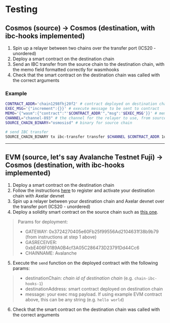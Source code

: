# Testing

## Cosmos (source) -> Cosmos (destination, with ibc-hooks implemented)

1. Spin up a relayer between two chains over the transfer port (ICS20 - unordered)
2. Deploy a smart contract on the destination chain
3. Send an IBC transfer from the source chain to the destination chain, with the memo field formatted correctly for wasmhooks
4. Check that the smart contract on the destination chain was called with the correct arguments

### Example

```bash
CONTRACT_ADDR='chain1298fhj20f2' # contract deployed on destination chain
EXEC_MSG='{"increment":{}}' # execute message to be sent to contract
MEMO='{"wasm":{"contract":"'$CONTRACT_ADDR'","msg":'$EXEC_MSG'}}' # memo field formatted correctly for wasmhooks
CHANNEL="channel-893" # the channel for the relayer to use, from source chain to destination chain
SOURCE_CHAIN_BINARY="osmosisd" # binary for source chain

# send IBC transfer
SOURCE_CHAIN_BINARY tx ibc-transfer transfer $CHANNEL $CONTRACT_ADDR 1uosmo --from=me --memo="$MEMO"
```  

---

## EVM (source, let's say Avalanche Testnet Fuji) -> Cosmos (destination, with ibc-hooks implemented)

1. Deploy a smart contract on the destination chain
2. Follow the instructions [here](https://github.com/axelarnetwork/evm-cosmos-gmp-sample/blob/main/native-integration/onboard-devnet.md) to register and activate your destination chain with Axelar devnet  
3. Spin up a relayer between your destination chain and Axelar devnet over the transfer port (ICS20 - unordered)
4. Deploy a solidity smart contract on the source chain such as [this one](https://github.com/ori-wagmi/axelar_send_receive_example/tree/main/evm).  

> Params for deployment:
> - GATEWAY: 0x3724270405e60Fb25f99556Ad2104631f38b9b79 (from instructions at step 1 above)
> - GASRECEIVER: 0xbE406F0189A0B4cf3A05C286473D23791Dd44Cc6 
> - CHAINNAME: Avalanche

5. Execute the `send` function on the deployed contract with the following params:

> - destinationChain: _chain id of destination chain_ (e.g. `chain-ibc-hooks-1`)
> - destinationAddress: smart contract deployed on destination chain
> - message: your exec msg payload. If using example EVM contract above, this can be any string (e.g. `hello world`)

6. Check that the smart contract on the destination chain was called with the correct arguments  
